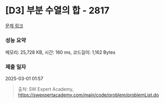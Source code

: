 # [D3] 부분 수열의 합 - 2817 

[문제 링크](https://swexpertacademy.com/main/code/problem/problemDetail.do?contestProbId=AV7IzvG6EksDFAXB) 

### 성능 요약

메모리: 25,728 KB, 시간: 160 ms, 코드길이: 1,162 Bytes

### 제출 일자

2025-03-01 01:57



> 출처: SW Expert Academy, https://swexpertacademy.com/main/code/problem/problemList.do